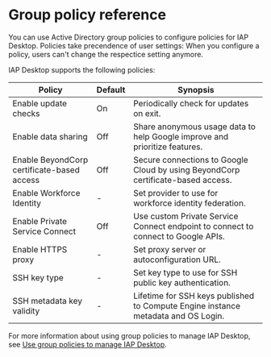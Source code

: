 # Group policy reference

You can use Active Directory group policies to configure policies for IAP Desktop. Policies take
precendence of user settings: When you configure a policy, users can't change the respectice
setting anymore. 

IAP Desktop supports the following policies:

| Policy                                        | Default | Synopsis                                                                                  |
| --------------------------------------------- | ------- |----------------------------------------------------------------------------------------- |
| Enable update checks                          | On      | Periodically check for updates on exit. |
| Enable data sharing                           | Off     | Share anonymous usage data to help Google improve and prioritize features. |
| Enable BeyondCorp certificate-based access    | Off     | Secure connections to Google Cloud by using BeyondCorp certificate-based access.    |
| Enable Workforce Identity                     | -       | Set provider to use for workforce identity federation. |
| Enable Private Service Connect                | Off     | Use custom Private Service Connect endpoint to connect to connect to Google APIs.  |
| Enable HTTPS proxy                            | -       | Set proxy server or autoconfiguration URL. |
| SSH key type                                  | -       | Set key type to use for SSH public key authentication. |
| SSH metadata key validity                     | -       | Lifetime for SSH keys published to Compute Engine instance metadata and OS Login. |

For more information about using group policies to manage IAP Desktop, see
[Use group policies to manage IAP Desktop](group-policies.md).
